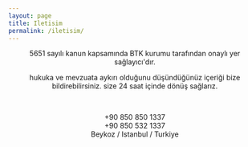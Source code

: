 ```yaml
---
layout: page
title: Iletisim
permalink: /iletisim/
---
```


<center>5651 sayılı kanun kapsamında BTK kurumu tarafından onaylı yer sağlayıcı'dır.

hukuka ve mevzuata aykırı olduğunu düşündüğünüz içeriği bize bildirebilirsiniz.
size 24 saat içinde dönüş sağlarız.
 
<br><center>+90 850 850 1337
<br><center>+90 850 532 1337
<br><center>Beykoz / Istanbul / Turkiye
